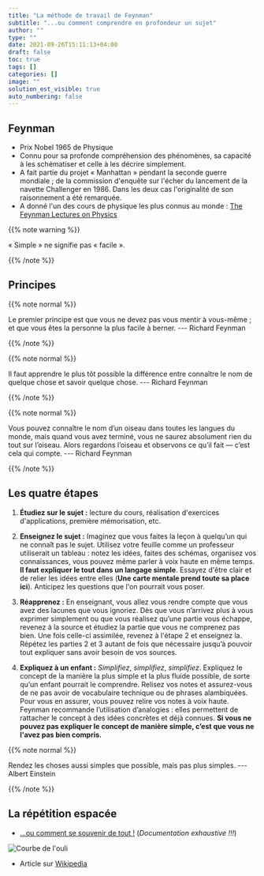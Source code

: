 ```yaml
---
title: "La méthode de travail de Feynman"
subtitle: "...ou comment comprendre en profondeur un sujet"
author: ""
type: ""
date: 2021-09-26T15:11:13+04:00
draft: false
toc: true
tags: []
categories: []
image: ""
solution_est_visible: true
auto_numbering: false
---
```


## Feynman

- Prix Nobel 1965 de Physique
- Connu pour sa profonde compréhension des phénomènes, sa capacité à les schématiser et celle à les décrire simplement.
- A fait partie du projet «&nbsp;Manhattan&nbsp;» pendant la seconde guerre mondiale ; de la commission d'enquête sur l'écher du lancement de la navette Challenger en 1986. Dans les deux cas l'originalité de son raisonnement a été remarquée.
- A donné l'un des cours de physique les plus connus au monde : [The Feynman Lectures on Physics](https://www.feynmanlectures.caltech.edu/#footnote_1)

{{% note warning %}}

«&nbsp;Simple&nbsp;» ne signifie pas «&nbsp;facile&nbsp;».

{{% /note %}}

## Principes

{{% note normal %}}

Le premier principe est que vous ne devez pas vous mentir à vous-même ; et que vous êtes la personne la plus facile à berner. --- Richard Feynman

{{% /note %}}

{{% note normal %}}

Il faut apprendre le plus tôt possible la différence entre connaître le nom de quelque chose et savoir quelque chose. --- Richard Feynman

{{% /note %}}

{{% note normal %}}

Vous pouvez connaître le nom d’un oiseau dans toutes les langues du monde, mais quand vous avez terminé, vous ne saurez absolument rien du tout sur l’oiseau. Alors regardons l’oiseau et observons ce qu’il fait — c’est cela qui compte. --- Richard Feynman

{{% /note %}}

## Les quatre étapes

1. **Étudiez sur le sujet&nbsp;:** lecture du cours, réalisation d'exercices d'applications, première mémorisation, etc.

2. **Enseignez le sujet&nbsp;:** Imaginez que vous faites la leçon à quelqu’un qui ne connaît pas le sujet. Utilisez votre feuille comme un professeur utiliserait un tableau : notez les idées, faites des schémas, organisez vos connaissances, vous pouvez même parler à voix haute en même temps. **Il faut expliquer le tout dans un langage simple**. Essayez d'être clair et de relier les idées entre elles (**Une carte mentale prend toute sa place ici**). Anticipez les questions que l'on pourrait vous poser.

3. **Réapprenez&nbsp;:** En enseignant, vous allez vous rendre compte que vous avez des lacunes que vous ignoriez. Dès que vous n’arrivez plus à vous exprimer simplement ou que vous réalisez qu’une partie vous échappe, revenez à la source et étudiez la partie que vous ne comprenez pas bien. Une fois celle-ci assimilée, revenez à l'étape 2 et enseignez la. Répétez les parties 2 et 3 autant de fois que nécessaire jusqu’à pouvoir tout expliquer sans avoir besoin de vos sources.

4. **Expliquez à un enfant&nbsp;:** *Simplifiez*, *simplifiez*, *simplifiez*. Expliquez le concept de la manière la plus simple et la plus fluide possible, de sorte qu’un enfant pourrait le comprendre. Relisez vos notes et assurez-vous de ne pas avoir de vocabulaire technique ou de phrases alambiquées. Pour vous en assurer, vous pouvez relire vos notes à voix haute. Feynman recommande l’utilisation d’analogies : elles permettent de rattacher le concept à des idées concrètes et déjà connues. **Si vous ne pouvez pas expliquer le concept de manière simple, c’est que vous ne l'avez pas bien compris.**

{{% note normal %}}

Rendez les choses aussi simples que possible,
mais pas plus simples. --- Albert Einstein

{{% /note %}}

## La répétition espacée

- [...ou comment se souvenir de tout !](https://ncase.me/remember/fr.html) (*Documentation exhaustive !!!*)

![Courbe de l'ouli](/pdf/courbe_de_l_oubli.png)

- Article sur [Wikipedia](https://fr.wikipedia.org/wiki/Courbe_de_l%27oubli)
